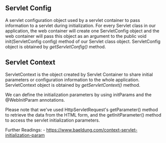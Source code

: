 ## Servlet Config
A servlet configuration object used by a servlet container to pass information to a servlet during initialization.
For every Servlet class in our application, the web container will create one ServletConfig object and the web container will pass this object as an argument to the public void init(ServletConfig config) method of our Servlet class object. ServletConfig object is obtained by *getServletConfig()* method.

## Servlet Context
ServletContext is the object created by Servlet Container to share initial parameters or configuration information to the whole application. ServletContext object is obtained by *getServletContext()* method.

We can define the initialization parameters by using initParams and the @WebInitParam annotations.

Please note that we've used HttpServletRequest's getParameter() method to retrieve the data from the HTML form, and the getInitParameter() method to access the servlet initialization parameters.

Further Readings: - https://www.baeldung.com/context-servlet-initialization-param

